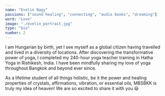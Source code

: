 ```yaml
---
name: "Evelin Nagy"
passions: ["sound healing", "connecting", "audio books", "dreaming"]
word: "Love"
image: "./evelin_portrait.jpg"
type: "bio"
number: 2
---
```


I am Hungarian by birth, yet I see myself as a global citizen having travelled and lived in a diversity of locations. After discovering the transformative power of yoga, I completed my 240-hour yoga teacher training in Hatha Yoga in Rishikesh, India. I have been mindfully sharing my love of yoga throughout Bangkok and beyond ever since.

As a lifetime student of all things holistic, be it the power and healing properties of crystals, affirmations, vibration, or essential oils, MBSBKK is truly my idea of heaven! We are so excited to share it with you 😃
